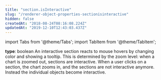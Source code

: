```yaml
---
title: "section.isInteractive"
slug: "/renderer-object-properties-sectionisinteractive"
hidden: false
createdAt: "2018-08-24T08:16:08.224Z"
updatedAt: "2019-12-10T12:43:03.437Z"
---
```


import Tabs from '@theme/Tabs';
import TabItem from '@theme/TabItem';

**type**: boolean
An interactive section reacts to mouse hovers by changing color and showing a tooltip. This is determined by the zoom level: when a chart is zoomed out, sections are interactive. When a user clicks on a section, the chart zooms in, and the sections are not interactive anymore. Instead the individual objects become interactive.
